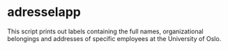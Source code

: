 # adresselapp
This script prints out labels containing the full names, organizational belongings and addresses of specific employees at the University of Oslo.
